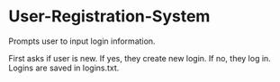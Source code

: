 # User-Registration-System
Prompts user to input login information.

First asks if user is new. If yes, they create new login. If no, they log in. Logins are saved in logins.txt. 
